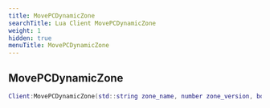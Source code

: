 ```yaml
---
title: MovePCDynamicZone
searchTitle: Lua Client MovePCDynamicZone
weight: 1
hidden: true
menuTitle: MovePCDynamicZone
---
```

## MovePCDynamicZone
```lua
Client:MovePCDynamicZone(std::string zone_name, number zone_version, bool msg_if_invalid); -- void
```
